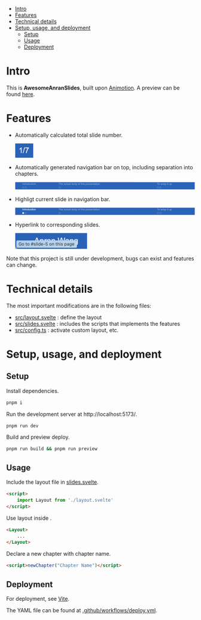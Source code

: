 - [Intro](#intro)
- [Features](#features)
- [Technical details](#technical-details)
- [Setup, usage, and deployment](#setup-usage-and-deployment)
  - [Setup](#setup)
  - [Usage](#usage)
  - [Deployment](#deployment)

# Intro
This is **AwesomeAnranSlides**, built upon [Animotion](https://animotion.pages.dev). 
A preview can be found [here](https://AnranW.github.io/AwesomeAnranSlides). 

# Features
- Automatically calculated total slide number.

    <img src="public/pagenumber.png" style="width:5vw">
- Automatically generated navigation bar on top, including separation into chapters. 

    ![](public/navibar.png)
- Highligt current slide in navigation bar. 

    ![](public/highlight.png)
- Hyperlink to corresponding slides. 

    <img src="public/goto.png" style="width:20vw">

Note that this project is still under development, bugs can exist and features can change. 

# Technical details
The most important modifications are in the following files: 
- [src/layout.svelte](src/layout.svelte) : define the layout 
- [src/slides.svelte](src/slides.svelte) : includes the scripts that implements the features
- [src/config.ts](src/config.ts) : activate custom layout, etc.

# Setup, usage, and deployment
## Setup
Install dependencies. 
```sh
pnpm i
```

Run the development server at http://localhost:5173/. 
```sh
pnpm run dev
```
Build and preview deploy.
```sh
pnpm run build && pnpm run preview
```

## Usage
Include the layout file in [slides.svelte](/src/slides.svelte). 
```html
<script>
    import Layout from './layout.svelte'
</script>
```

Use layout inside <Slide>. 
```html
<Layout>
    ...
</Layout>
```

Declare a new chapter with chapter name. 
```html
<script>newChapter("Chapter Name")</script>
```

## Deployment
For deployment, see [Vite](https://vitejs.dev/guide/static-deploy.html). 

The YAML file can be found at [.github/workflows/deploy.yml](.github/workflows/deploy.yml). 
